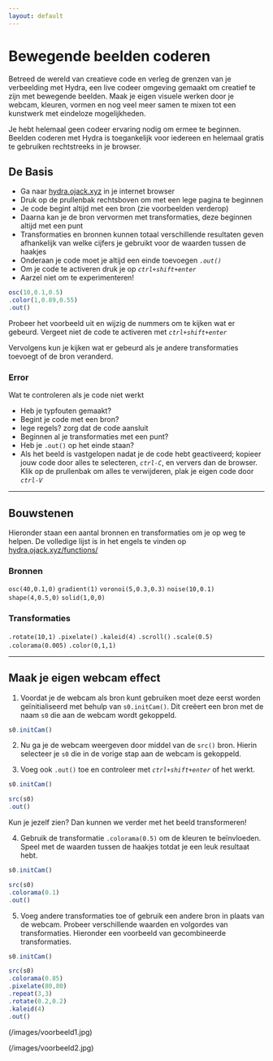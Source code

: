 ```yaml
---
layout: default
---
```



# Bewegende beelden coderen

Betreed de wereld van creatieve code en verleg de grenzen van je verbeelding met Hydra, een live codeer omgeving gemaakt om creatief te zijn met bewegende beelden. Maak je eigen visuele werken door je webcam, kleuren, vormen en nog veel meer samen te mixen tot een kunstwerk met eindeloze mogelijkheden.

Je hebt helemaal geen codeer ervaring nodig om ermee te beginnen. Beelden coderen met Hydra is toegankelijk voor iedereen en helemaal gratis te gebruiken rechtstreeks in je browser.

## De Basis

- Ga naar [hydra.ojack.xyz](https://web.archive.org/web/20230603085500/https://hydra.ojack.xyz/) in je internet browser
- Druk op de prullenbak rechtsboven om met een lege pagina te beginnen
- Je code begint altijd met een bron (zie voorbeelden verderop)
- Daarna kan je de bron vervormen met transformaties, deze beginnen altijd met een punt
- Transformaties en bronnen kunnen totaal verschillende resultaten geven afhankelijk van welke cijfers je gebruikt voor de waarden tussen de haakjes
- Onderaan je code moet je altijd een einde toevoegen *`.out()`*
- Om je code te activeren druk je op *`ctrl+shift+enter`*
- Aarzel niet om te experimenteren!

```javascript
osc(10,0.1,0.5)
.color(1,0.89,0.55)
.out()
```

Probeer het voorbeeld uit en wijzig de nummers om te kijken wat er gebeurd. Vergeet niet de code te activeren met *`ctrl+shift+enter`*

Vervolgens kun je kijken wat er gebeurd als je andere transformaties toevoegt of de bron veranderd.

### Error

Wat te controleren als je code niet werkt

- Heb je typfouten gemaakt?
- Begint je code met een bron?
- lege regels? zorg dat de code aansluit
- Beginnen al je transformaties met een punt?
- Heb je `.out()` op het einde staan?
- Als het beeld is vastgelopen nadat je de code hebt geactiveerd; kopieer jouw code door alles te selecteren, *`ctrl-C`*, en ververs dan de browser. Klik op de prullenbak om  alles te verwijderen, plak je eigen code door *`ctrl-V`*  

---

## Bouwstenen

Hieronder staan een aantal bronnen en transformaties om je op weg te helpen. De volledige lijst is in het engels te vinden op [hydra.ojack.xyz/functions/](https://web.archive.org/web/20230603085500/https://hydra.ojack.xyz/functions/)

### Bronnen
`osc(40,0.1,0)`
`gradient(1)`
`voronoi(5,0.3,0.3)`
`noise(10,0.1)`
`shape(4,0.5,0)`
`solid(1,0,0)`

### Transformaties
`.rotate(10,1)`
`.pixelate()`
`.kaleid(4)`
`.scroll()`
`.scale(0.5)`
`.colorama(0.005)`
`.color(0,1,1)`

---

## Maak je eigen webcam effect

1. Voordat je de webcam als bron kunt gebruiken moet deze eerst worden geïnitialiseerd met behulp van `s0.initCam()`. Dit creëert een bron met de naam `s0` die aan de webcam wordt gekoppeld.

```javascript
s0.initCam()
```

2. Nu ga je de webcam weergeven door middel van de `src()` bron. Hierin selecteer je `s0` die in de vorige stap aan de webcam is gekoppeld.

3. Voeg ook `.out()` toe en controleer met *`ctrl+shift+enter`* of het werkt.

```javascript
s0.initCam()

src(s0)
.out()
```

Kun je jezelf zien? Dan kunnen we verder met het beeld transformeren!

4. Gebruik de transformatie `.colorama(0.5)` om de kleuren te beïnvloeden. Speel met de waarden tussen de haakjes totdat je een leuk resultaat hebt.

```javascript
s0.initCam()

src(s0)
.colorama(0.1)
.out()
```

5. Voeg andere transformaties toe of gebruik een andere bron in plaats van de webcam. Probeer verschillende waarden en volgordes van transformaties. Hieronder een voorbeeld van gecombineerde transformaties.

```javascript
s0.initCam()

src(s0)
.colorama(0.85)
.pixelate(80,80)
.repeat(3,3)
.rotate(0.2,0.2)
.kaleid(4)
.out()
```

(/images/voorbeeld1.jpg)

(/images/voorbeeld2.jpg)
